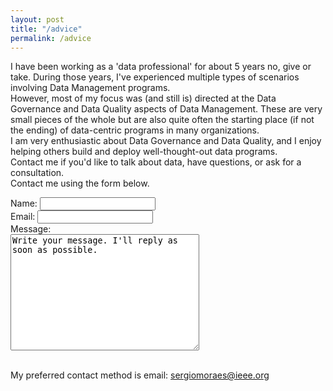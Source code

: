 ```yaml
---
layout: post
title: "/advice"
permalink: /advice
---
```


I have been working as a 'data professional' for about 5 years no, give or take. During those years, I've experienced multiple types of scenarios involving Data Management programs.
<br>
However, most of my focus was (and still is) directed at the Data Governance and Data Quality aspects of Data Management. These are very small pieces of the whole but are also quite often the starting place (if not the ending) of data-centric programs in many organizations.
<br>
I am very enthusiastic about Data Governance and Data Quality, and I enjoy helping others build and deploy well-thought-out data programs.
<br>
Contact me if you'd like to talk about data, have questions, or ask for a consultation.
<br>
Contact me using the form below.
<br>
<form action="mailto:sergiomoraes@ieee.org" method="get">
      <div>
        <label for="name">Name:
          <input type="text" name="name" id="name" />
        </label>
      </div>
      <div>
        <label for="email">Email:
          <input type="text" name="email" id="email" />
        </label>
      </div>
      <div>
        <label>Message:</label>
        <br />
        <textarea name="message" rows="12" cols="35">Write your message. I'll reply as soon as possible.</textarea>
      </div>
    </form>
<br>
My preferred contact method is email: <a href="mailto:sergiomoraes@ieee.org">sergiomoraes@ieee.org</a>

<br>